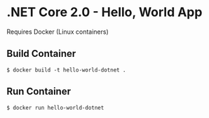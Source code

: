 # .NET Core 2.0 - Hello, World  App

Requires Docker (Linux containers)

## Build Container

```
$ docker build -t hello-world-dotnet .
```

## Run Container

```
$ docker run hello-world-dotnet
```